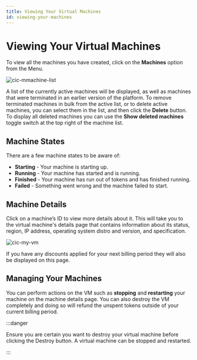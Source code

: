 ```yaml
---
title: Viewing Your Virtual Machines
id: viewing-your-machines
---
```


# Viewing Your Virtual Machines

To view all the machines you have created, click on the **Machines** option from the Menu. 

![cic-mmachine-list](@site/static/img/cic-machine-list.png)

A list of the currently active machines will be displayed, as well as machines that were terminated in an earlier version of the platform.
To remove terminated machines in bulk from the active list, or to delete active machines, you can select them in the list, and then click the **Delete** button.
To display all deleted machines you can use the **Show deleted machines** toggle switch at the top right of the machine list.

## Machine States

There are a few machine states to be aware of: 

- **Starting** - Your machine is starting up.
- **Running** - Your machine has started and is running.
- **Finished** - Your machine has run out of tokens and has finished running.
- **Failed** - Something went wrong and the machine failed to start.

## Machine Details

Click on a machine’s ID to view more details about it. This will take you to the virtual machine's details page that contains information about its status, region, IP address, operating system distro and version, and specification. 

![cic-my-vm](@site/static/img/cic-my-vm.png)

If you have any discounts applied for your next billing period they will also be displayed on this page.

## Managing Your Machines

You can perform actions on the VM such as **stopping** and **restarting** your machine on the machine details page. You can also destroy the VM completely and doing so will refund the unspent tokens outside of your current billing period.

:::danger

Ensure you are certain you want to destroy your virtual machine before clicking the Destroy button. A virtual machine can be stopped and restarted. 

:::